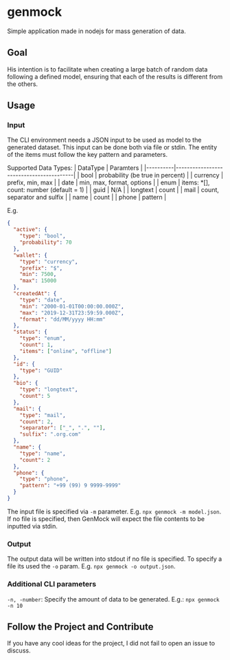 genmock
=======

Simple application made in nodejs for mass generation of data.

## Goal

His intention is to facilitate when creating a large batch of random data following a defined model, ensuring that each of the results is different from the others.

## Usage
 
 ### Input
 The CLI environment needs a JSON input to be used as model to the generated dataset. This input can be done both via file or stdin.
 The entity of the items must follow the key pattern and parameters.

 Supported Data Types:
 | DataType | Paramters                               |
 |----------|-----------------------------------------|
 | bool     | probability (be true in percent)        |
 | currency | prefix, min, max                        |
 | date     | min, max, format, options               |
 | enum     | items: *[], count: number (default = 1) |
 | guid     | N/A                                     |
 | longtext | count                                   |
 | mail     | count, separator and sulfix             |
 | name     | count                                   |
 | phone    | pattern                                 |

 E.g.
```json
{
  "active": {
    "type": "bool",
    "probability": 70
  },
  "wallet": {
    "type": "currency",
    "prefix": "$",
    "min": 7500,
    "max": 15000
  },
  "createdAt": {
    "type": "date",
    "min": "2000-01-01T00:00:00.000Z",
    "max": "2019-12-31T23:59:59.000Z",
    "format": "dd/MM/yyyy HH:mm"
  },
  "status": {
    "type": "enum",
    "count": 1,
    "items": ["online", "offline"]
  },
  "id": {
    "type": "GUID"
  },
  "bio": {
    "type": "longtext",
    "count": 5
  },
  "mail": {
    "type": "mail",
    "count": 2,
    "separator": ["_", ".", ""],
    "sulfix": ".org.com"
  },
  "name": {
    "type": "name",
    "count": 2
  },
  "phone": {
    "type": "phone",
    "pattern": "+99 (99) 9 9999-9999"
  }
}
```

 The input file is specified via ``-m`` parameter. E.g. ``npx genmock -m model.json``.
 If no file is specified, then GenMock will expect the file contents to be inputted via stdin.

 ### Output
 The output data will be written into stdout if no file is specified. To specify a file its used the ``-o`` param. E.g. ``npx genmock -o output.json``.
 
 ### Additional CLI parameters
 ``-n, -number``: Specify the amount of data to be generated. E.g.: ``npx genmock -n 10``

## Follow the Project and Contribute
If you have any cool ideas for the project, I did not fail to open an issue to discuss.

